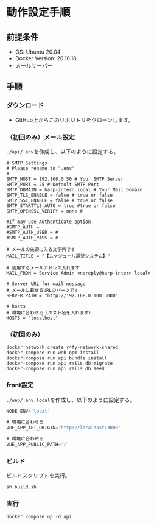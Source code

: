 # 動作設定手順
## 前提条件
- OS: Ubuntu 20.04
- Docker Version: 20.10.18
- メールサーバー

## 手順
### ダウンロード
- GitHub上からこのリポジトリをクローンします。

### （初回のみ）メール設定
`./api/.env`を作成し、以下のように設定する。
```env
# SMTP Settings
# Please rename to ".env"
#
SMTP_HOST = 192.168.0.50 # Your SMTP Server
SMTP_PORT = 25 # Default SMTP Port
SMTP_DOMAIN = harp-intern.local # Your Mail Domain
SMTP_TLS_ENABLE = false # true or false
SMTP_SSL_ENABLE = false # true or false
SMTP_STARTTLS_AUTO = true #true or false
SMTP_OPENSSL_VERIFY = none #

#If may use Authenticate option
#SMTP_AUTH =
#SMTP_AUTH_USER = #
#SMTP_AUTH_PASS = #

# メールの先頭に入る文字列です
MAIL_TITLE = "【スケジュール調整システム】"

# 使用するメールアドレス入れます
MAIL_FROM = Service Admin <noreply@harp-intern.local>

# Server URL for mail message
# メールに載せるURLのパーツです
SERVER_PATH = "http://192.168.0.100:3000"

# hosts
# 環境に合わせる（ホスト名を入れます）
HOSTS = "localhost"
```

### （初回のみ）
```shell
docker network create r4fy-network-shared
docker-compose run web npm install
docker-compose run api bundle install
docker-compose run api rails db:migrate
docker-compose run api rails db:seed
```

### front設定
`./web/.env.local`を作成し、以下のように設定する。
```js
NODE_ENV='local'

# 環境に合わせる
VUE_APP_API_ORIGIN='http://localhost:3000'

# 環境に合わせる
VUE_APP_PUBLIC_PATH='/'
```

### ビルド
ビルドスクリプトを実行。
```shell
sh build.sh
```

### 実行
```
docker compose up -d api
```
